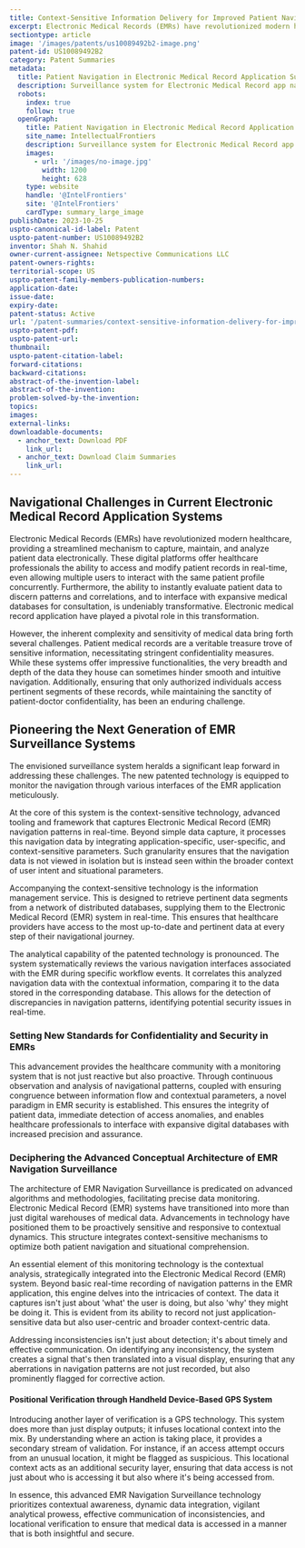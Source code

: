 ```yaml
---
title: Context-Sensitive Information Delivery for Improved Patient Navigation and Situational Awareness
excerpt: Electronic Medical Records (EMRs) have revolutionized modern healthcare, providing a streamlined mechanism to capture, maintain, and analyze patient data electronically.
sectiontype: article
image: '/images/patents/us10089492b2-image.png'
patent-id: US10089492B2
category: Patent Summaries
metadata:
  title: Patient Navigation in Electronic Medical Record Application Surveillance
  description: Surveillance system for Electronic Medical Record app navigation. Monitor and ensure consistency in patient navigation through EMR application interfaces.
  robots:
    index: true
    follow: true
  openGraph:
    title: Patient Navigation in Electronic Medical Record Application Surveillance | IntellectualFrontiers
    site_name: IntellectualFrontiers
    description: Surveillance system for Electronic Medical Record app navigation. Monitor and ensure consistency in patient navigation through EMR application interfaces.
    images:
      - url: '/images/no-image.jpg'
        width: 1200
        height: 628
    type: website
    handle: '@IntelFrontiers'
    site: '@IntelFrontiers'
    cardType: summary_large_image
publishDate: 2023-10-25
uspto-canonical-id-label: Patent
uspto-patent-number: US10089492B2
inventor: Shah N. Shahid
owner-current-assignee: Netspective Communications LLC
patent-owners-rights:
territorial-scope: US
uspto-patent-family-members-publication-numbers:
application-date:
issue-date:
expiry-date:
patent-status: Active
url: '/patent-summaries/context-sensitive-information-delivery-for-improved-patient-navigation-and-situational-awareness'
uspto-patent-pdf:
uspto-patent-url:
thumbnail:
uspto-patent-citation-label:
forward-citations:
backward-citations:
abstract-of-the-invention-label:
abstract-of-the-invention:
problem-solved-by-the-invention:
topics:
images:
external-links:
downloadable-documents:
  - anchor_text: Download PDF
    link_url:
  - anchor_text: Download Claim Summaries
    link_url:
---
```


## Navigational Challenges in Current Electronic Medical Record Application Systems

Electronic Medical Records (EMRs) have revolutionized modern healthcare, providing a streamlined mechanism to capture, maintain, and analyze patient data electronically. These digital platforms offer healthcare professionals the ability to access and modify patient records in real-time, even allowing multiple users to interact with the same patient profile concurrently. Furthermore, the ability to instantly evaluate patient data to discern patterns and correlations, and to interface with expansive medical databases for consultation, is undeniably transformative. Electronic medical record application have played a pivotal role in this transformation.

However, the inherent complexity and sensitivity of medical data bring forth several challenges. Patient medical records are a veritable treasure trove of sensitive information, necessitating stringent confidentiality measures. While these systems offer impressive functionalities, the very breadth and depth of the data they house can sometimes hinder smooth and intuitive navigation. Additionally, ensuring that only authorized individuals access pertinent segments of these records, while maintaining the sanctity of patient-doctor confidentiality, has been an enduring challenge.

## Pioneering the Next Generation of EMR Surveillance Systems

The envisioned surveillance system heralds a significant leap forward in addressing these challenges. The new patented technology is equipped to monitor the navigation through various interfaces of the EMR application meticulously.

At the core of this system is the context-sensitive technology, advanced tooling and framework that captures Electronic Medical Record (EMR) navigation patterns in real-time. Beyond simple data capture, it processes this navigation data by integrating application-specific, user-specific, and context-sensitive parameters. Such granularity ensures that the navigation data is not viewed in isolation but is instead seen within the broader context of user intent and situational parameters.

Accompanying the context-sensitive technology is the information management service. This is designed to retrieve pertinent data segments from a network of distributed databases, supplying them to the Electronic Medical Record (EMR) system in real-time. This ensures that healthcare providers have access to the most up-to-date and pertinent data at every step of their navigational journey.

The analytical capability of the patented technology is pronounced. The system systematically reviews the various navigation interfaces associated with the EMR during specific workflow events. It correlates this analyzed navigation data with the contextual information, comparing it to the data stored in the corresponding database. This allows for the detection of discrepancies in navigation patterns, identifying potential security issues in real-time.

### Setting New Standards for Confidentiality and Security in EMRs

This advancement provides the healthcare community with a monitoring system that is not just reactive but also proactive. Through continuous observation and analysis of navigational patterns, coupled with ensuring congruence between information flow and contextual parameters, a novel paradigm in EMR security is established. This ensures the integrity of patient data, immediate detection of access anomalies, and enables healthcare professionals to interface with expansive digital databases with increased precision and assurance.

### Deciphering the Advanced Conceptual Architecture of EMR Navigation Surveillance

The architecture of EMR Navigation Surveillance is predicated on advanced algorithms and methodologies, facilitating precise data monitoring. Electronic Medical Record (EMR) systems have transitioned into more than just digital warehouses of medical data. Advancements in technology have positioned them to be proactively sensitive and responsive to contextual dynamics. This structure integrates context-sensitive mechanisms to optimize both patient navigation and situational comprehension.

An essential element of this monitoring technology is the contextual analysis, strategically integrated into the Electronic Medical Record (EMR) system. Beyond basic real-time recording of navigation patterns in the EMR application, this engine delves into the intricacies of context. The data it captures isn't just about 'what' the user is doing, but also 'why' they might be doing it. This is evident from its ability to record not just application-sensitive data but also user-centric and broader context-centric data.

Addressing inconsistencies isn't just about detection; it's about timely and effective communication. On identifying any inconsistency, the system creates a signal that's then translated into a visual display, ensuring that any aberrations in navigation patterns are not just recorded, but also prominently flagged for corrective action.

#### Positional Verification through Handheld Device-Based GPS System

Introducing another layer of verification is a GPS technology. This system does more than just display outputs; it infuses locational context into the mix. By understanding where an action is taking place, it provides a secondary stream of validation. For instance, if an access attempt occurs from an unusual location, it might be flagged as suspicious. This locational context acts as an additional security layer, ensuring that data access is not just about who is accessing it but also where it's being accessed from.

In essence, this advanced EMR Navigation Surveillance technology prioritizes contextual awareness, dynamic data integration, vigilant analytical prowess, effective communication of inconsistencies, and locational verification to ensure that medical data is accessed in a manner that is both insightful and secure.
